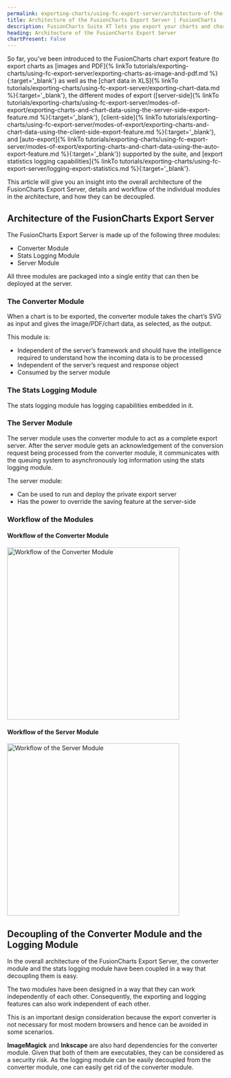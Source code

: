 ```yaml
---
permalink: exporting-charts/using-fc-export-server/architecture-of-the-fusioncharts-export-server.html
title: Architecture of the FusionCharts Export Server | FusionCharts
description: FusionCharts Suite XT lets you export your charts and chart data by using one from its three modes of export- server-side export, client-side export and auto export.
heading: Architecture of the FusionCharts Export Server
chartPresent: False
---
```


So far, you’ve been introduced to the FusionCharts chart export feature (to export charts as [images and PDF]{% linkTo tutorials/exporting-charts/using-fc-export-server/exporting-charts-as-image-and-pdf.md %}{:target='_blank'} as well as the [chart data in XLS]{% linkTo tutorials/exporting-charts/using-fc-export-server/exporting-chart-data.md %}{:target='_blank'}, the different modes of export ([server-side]{% linkTo tutorials/exporting-charts/using-fc-export-server/modes-of-export/exporting-charts-and-chart-data-using-the-server-side-export-feature.md %}{:target='_blank'}, [client-side]{% linkTo tutorials/exporting-charts/using-fc-export-server/modes-of-export/exporting-charts-and-chart-data-using-the-client-side-export-feature.md %}{:target='_blank'}, and [auto-export]{% linkTo tutorials/exporting-charts/using-fc-export-server/modes-of-export/exporting-charts-and-chart-data-using-the-auto-export-feature.md %}{:target='_blank'}) supported by the suite, and [export statistics logging capabilities]{% linkTo tutorials/exporting-charts/using-fc-export-server/logging-export-statistics.md %}{:target='_blank'}.

This article will give you an insight into the overall architecture of the FusionCharts Export Server, details and workflow of the individual modules in the architecture, and how they can be decoupled.

## Architecture of the FusionCharts Export Server

The FusionCharts Export Server is made up of the following three modules:

* Converter Module
* Stats Logging Module
* Server Module

All three modules are packaged into a single entity that can then be deployed at the server.

### The Converter Module

When a chart is to be exported, the converter module takes the chart’s SVG as input and gives the image/PDF/chart data, as selected, as the output.

This module is:

* Independent of the server’s framework and should have the intelligence required to understand how the incoming data is to be processed
* Independent of the server’s request and response object
* Consumed by the server module

### The Stats Logging Module

The stats logging module has logging capabilities embedded in it.

### The Server Module

The server module uses the converter module to act as a complete export server. After the server module gets an acknowledgement of the conversion request being processed from the converter module, it communicates with the queuing system to asynchronously log information using the stats logging module.

The server module:

* Can be used to run and deploy the private export server
* Has the power to override the saving feature at the server-side

### Workflow of the Modules

#### Workflow of the Converter Module

<img src="/assets/images/workflow-of-the-converter-module.jpg" width="auto" height="400" alt="Workflow of the Converter Module">

#### Workflow of the Server Module

<img src="/assets/images/workflow-of-the-server-module.jpg" width="400" height="auto" alt="Workflow of the Server Module">

## Decoupling of the Converter Module and the Logging Module

In the overall architecture of the FusionCharts Export Server, the converter module and the stats logging module have been coupled in a way that decoupling them is easy.

The two modules have been designed in a way that they can work independently of each other. Consequently, the exporting and logging features can also work independent of each other. 

This is an important design consideration because the export converter is not necessary for most modern browsers and hence can be avoided in some scenarios.

__ImageMagick__ and __Inkscape__ are also hard dependencies for the converter module. Given that both of them are executables, they can be considered as a security risk. As the logging module can be easily decoupled from the converter module, one can easily get rid of the converter module.